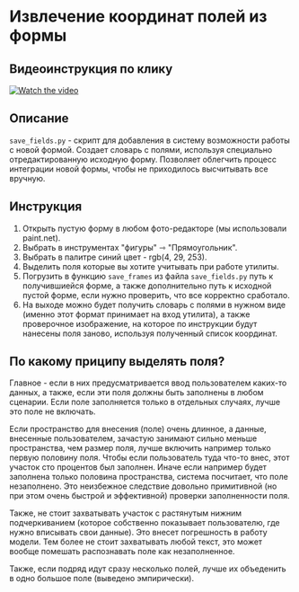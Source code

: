 # Извлечение координат полей из формы
## Видеоинструкция по клику
[![Watch the video](https://img.youtube.com/vi/QBdyVJiMgME/maxresdefault.jpg)](https://youtu.be/QBdyVJiMgME)

## Описание
```save_fields.py``` - скрипт для добавления в систему возможности работы с новой формой. Создает словарь с полями, используя специально отредактированную исходную форму.
Позволяет облегчить процесс интеграции новой формы, чтобы не приходилось высчитывать все вручную.


## Инструкция
1. Открыть пустую форму в любом фото-редакторе (мы использовали paint.net).
2. Выбрать в инструментах "фигуры" ⇾ "Прямоугольник".
3. Выбрать в палитре синий цвет - rgb(4, 29, 253).
4. Выделить поля которые вы хотите учитывать при работе утилиты.
5. Погрузить в функцию ```save_frames``` из файла ```save_fields.py``` путь к получившиейся форме, а также дополнительно путь к исходной пустой форме,
если нужно проверить, что все корректно сработало.
6. На выходе можно будет получить словарь с полями в нужном виде (именно этот формат принимает на вход утилита), а также проверочное изображение,
на которое по инструкции будут нанесены поля заново, используя полученный список координат.

## По какому приципу выделять поля?

Главное - если в них предусматривается ввод пользователем каких-то данных, а также, если эти поля должны быть заполнены в любом сценарии. Если поле заполняется только в отдельных случаях, лучше это поле не включать.

Если пространство для внесения (поле) очень длинное, а данные, внесенные пользователем, зачастую занимают сильно меньше пространства, чем размер поля, лучше включить например только первую половину поля. Чтобы если пользователь туда что-то внес, этот участок сто процентов был заполнен. Иначе если например будет заполнена только половина пространства, система посчитает, что поле незаполнено. Это неизбежное следствие довольно примитивной (но при этом очень быстрой и эффективной) проверки заполненности поля. 

Также, не стоит захватывать участок с растянутым нижним подчеркиванием (которое собственно показывает пользователю, где нужно вписывать свои данные). Это внесет погрешность в работу модели. Тем более не стоит захватывать любой текст, это может вообще помешать распознавать поле как незаполненное.

Также, если подряд идут сразу несколько полей, лучше их объеденить в одно большое поле (выведено эмпирически).
